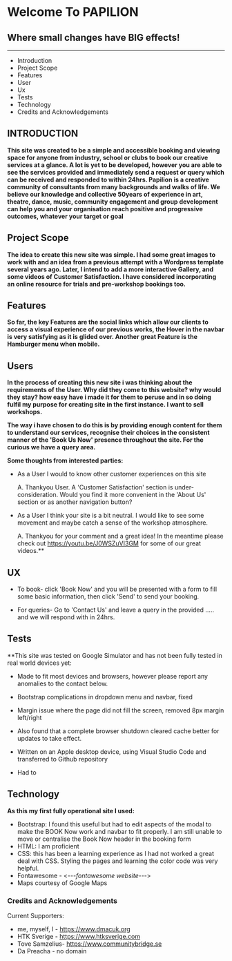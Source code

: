 # Welcome To PAPILION


## Where small changes have BIG effects!
---

* Introduction
* Project Scope
* Features
* User
* Ux
* Tests
* Technology
* Credits and Acknowledgements



## INTRODUCTION


**This site was created to be a simple and accessible booking and viewing space for anyone from industry, school or clubs to book our creative services at a glance. A lot is yet to be developed, however you are able to see the services provided and immediately send a request or query which can be received and responded to within 24hrs. Papilion is a creative community of consultants from many backgrounds and walks of life. We believe our knowledge and collective 50years of experience in art, theatre, dance, music, community engagement and group development can help you and your organisation reach positive and progressive outcomes, whatever your target or goal**

## Project Scope


**The idea to create this new site was simple. I had some great images to work with and an idea from a previous attempt with a Wordpress template several years ago. Later, I intend to add a more interactive Gallery, and some videos of Customer Satisfaction. I have considered incorporating an online resource for trials and pre-workshop bookings too.**

## Features


**So far, the key Features are the social links which allow our clients to access a visual experience of our previous works, the Hover in the navbar is very satisfying as it is glided over. Another great Feature is the Hamburger menu when mobile.**

## Users


**In the process of creating this new site i was thinking about the requirements of the User. Why did they come to this website? why would they stay? how easy have i made it for them to peruse and in so doing fulfil my purpose for creating site in the first instance. I want to sell workshops.** 

**The way i have chosen to do this is by providing enough content for them to understand our services, recognise their choices in the consistent manner of the 'Book Us Now' presence throughout the site. For the curious we have a query area.**

**Some thoughts from interested parties:**

- As a User I would to know other customer experiences on this site 
  
  A. Thankyou User. A 'Customer Satisfaction' section is under-consideration. Would you find it more convenient in the 'About Us' section or as another navigation button? 

- As a User I think your site is a bit neutral. I would like to see some movement and maybe catch a sense of the workshop atmosphere.
  
  A. Thankyou for your comment and a great idea! In the meantime please check out https://youtu.be/J0WSZuVI3GM for some of our great videos.**




## UX

* To book- click 'Book Now' and you will be presented with a form to fill some basic information, then click 'Send' to send your booking.

* For queries- Go to 'Contact Us' and leave a query in the provided ..... and we will respond with in 24hrs.


## Tests

**This site was tested on Google Simulator and has not been fully tested in real world devices yet:

  - Made to fit most devices and browsers, however please report any anomalies to the contact below.

  - Bootstrap complications in dropdown menu and navbar, fixed 
  - Margin issue where the page did not fill the screen, removed 8px margin left/right 
  - Also found that a complete browser shutdown cleared cache better for updates to take effect.
  - Written on an Apple desktop device, using Visual Studio Code and transferred to Github repository

  - Had to 

## Technology

**As this my first fully operational site I used:**

  - Bootstrap: I found this useful but had to edit aspects of the modal to make the BOOK Now work and navbar to fit properly. I am still unable to move or centralise the Book Now header in the booking form
  - HTML: I am proficient 
  - CSS: this has been a learning experience as I had not worked a great deal with CSS. Styling the pages and learning the color code was very helpful.
  - Fontawesome - <*---fontawesome website---*>
  - Maps courtesy of Google Maps



### Credits and Acknowledgements


Current Supporters:

* me, myself, I - <https://www.dmacuk.org>
* HTK Sverige - <https://www.htksverige.com>
* Tove Samzelius- <https://www.communitybridge.se>
* Da Preacha - no domain

